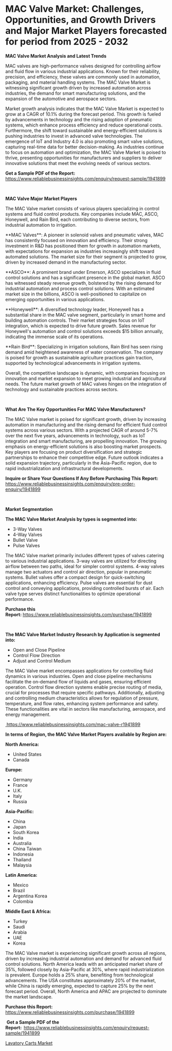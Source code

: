 <p><h1>MAC Valve Market: Challenges, Opportunities, and Growth Drivers and Major Market Players forecasted for period from 2025 - 2032</h1></p><p><strong>MAC Valve Market Analysis and Latest Trends</strong></p>
<p><p>MAC valves are high-performance valves designed for controlling airflow and fluid flow in various industrial applications. Known for their reliability, precision, and efficiency, these valves are commonly used in automation, packaging, and material handling systems. The MAC Valve Market is witnessing significant growth driven by increased automation across industries, the demand for smart manufacturing solutions, and the expansion of the automotive and aerospace sectors.</p><p>Market growth analysis indicates that the MAC Valve Market is expected to grow at a CAGR of 10.1% during the forecast period. This growth is fueled by advancements in technology and the rising adoption of pneumatic systems, which enhance process efficiency and reduce operational costs. Furthermore, the shift toward sustainable and energy-efficient solutions is pushing industries to invest in advanced valve technologies. The emergence of IoT and Industry 4.0 is also promoting smart valve solutions, capturing real-time data for better decision-making. As industries continue to focus on automation and optimization, the MAC Valve Market is poised to thrive, presenting opportunities for manufacturers and suppliers to deliver innovative solutions that meet the evolving needs of various sectors.</p></p>
<p><strong>Get a Sample PDF of the Report:&nbsp;</strong> <a href="https://www.reliablebusinessinsights.com/enquiry/request-sample/1941899?utm_campaign=2220&utm_medium=2&utm_source=Github&utm_content=ia&utm_term=18022025&utm_id=mac-valve">https://www.reliablebusinessinsights.com/enquiry/request-sample/1941899</a></p>
<p>&nbsp;</p>
<p><strong>MAC Valve Major Market Players</strong></p>
<p><p>The MAC Valve market consists of various players specializing in control systems and fluid control products. Key companies include MAC, ASCO, Honeywell, and Rain Bird, each contributing to diverse sectors, from industrial automation to irrigation.</p><p>**MAC Valves**: A pioneer in solenoid valves and pneumatic valves, MAC has consistently focused on innovation and efficiency. Their strong investment in R&D has positioned them for growth in automation markets, with expectations for expansion as industries increasingly shift toward automated solutions. The market size for their segment is projected to grow, driven by increased demand in the manufacturing sector.</p><p>**ASCO**: A prominent brand under Emerson, ASCO specializes in fluid control solutions and has a significant presence in the global market. ASCO has witnessed steady revenue growth, bolstered by the rising demand for industrial automation and process control solutions. With an estimated market size in the billions, ASCO is well-positioned to capitalize on emerging opportunities in various applications.</p><p>**Honeywell**: A diversified technology leader, Honeywell has a substantial share in the MAC valve segment, particularly in smart home and building automation controls. Their market strategies focus on IoT integration, which is expected to drive future growth. Sales revenue for Honeywell's automation and control solutions exceeds $15 billion annually, indicating the immense scale of its operations.</p><p>**Rain Bird**: Specializing in irrigation solutions, Rain Bird has seen rising demand amid heightened awareness of water conservation. The company is poised for growth as sustainable agriculture practices gain traction, supported by technological advancements in irrigation systems.</p><p>Overall, the competitive landscape is dynamic, with companies focusing on innovation and market expansion to meet growing industrial and agricultural needs. The future market growth of MAC valves hinges on the integration of technology and sustainable practices across sectors.</p></p>
<p>&nbsp;</p>
<p><strong>What Are The Key Opportunities For MAC Valve Manufacturers?</strong></p>
<p><p>The MAC Valve market is poised for significant growth, driven by increasing automation in manufacturing and the rising demand for efficient fluid control systems across various sectors. With a projected CAGR of around 5-7% over the next five years, advancements in technology, such as IoT integration and smart manufacturing, are propelling innovation. The growing emphasis on energy-efficient solutions is also boosting market prospects. Key players are focusing on product diversification and strategic partnerships to enhance their competitive edge. Future outlook indicates a solid expansion trajectory, particularly in the Asia-Pacific region, due to rapid industrialization and infrastructural developments.</p></p>
<p><strong>Inquire or Share Your Questions If Any Before Purchasing This Report:</strong> <a href="https://www.reliablebusinessinsights.com/enquiry/pre-order-enquiry/1941899?utm_campaign=2220&utm_medium=2&utm_source=Github&utm_content=ia&utm_term=18022025&utm_id=mac-valve">https://www.reliablebusinessinsights.com/enquiry/pre-order-enquiry/1941899</a></p>
<p>&nbsp;</p>
<p><strong>Market Segmentation</strong></p>
<p><strong>The MAC Valve Market Analysis by types is segmented into:</strong></p>
<p><ul><li>3-Way Valves</li><li>4-Way Valves</li><li>Bullet Valve</li><li>Pulse Valves</li></ul></p>
<p><p>The MAC Valve market primarily includes different types of valves catering to various industrial applications. 3-way valves are utilized for directing airflow between two paths, ideal for simpler control systems. 4-way valves manage two actuators and control air direction, popular in pneumatic systems. Bullet valves offer a compact design for quick-switching applications, enhancing efficiency. Pulse valves are essential for dust control and conveying applications, providing controlled bursts of air. Each valve type serves distinct functionalities to optimize operational performance.</p></p>
<p><strong>Purchase this Report:&nbsp;</strong><a href="https://www.reliablebusinessinsights.com/purchase/1941899?utm_campaign=2220&utm_medium=2&utm_source=Github&utm_content=ia&utm_term=18022025&utm_id=mac-valve">https://www.reliablebusinessinsights.com/purchase/1941899</a></p>
<p>&nbsp;</p>
<p><strong>The MAC Valve Market Industry Research by Application is segmented into:</strong></p>
<p><ul><li>Open and Close Pipeline</li><li>Control Flow Direction</li><li>Adjust and Control Medium</li></ul></p>
<p><p>The MAC Valve market encompasses applications for controlling fluid dynamics in various industries. Open and close pipeline mechanisms facilitate the on-demand flow of liquids and gases, ensuring efficient operation. Control flow direction systems enable precise routing of media, crucial for processes that require specific pathways. Additionally, adjusting and controlling medium characteristics allows for regulation of pressure, temperature, and flow rates, enhancing system performance and safety. These functionalities are vital in sectors like manufacturing, aerospace, and energy management.</p></p>
<p><a href="https://www.reliablebusinessinsights.com/mac-valve-r1941899?utm_campaign=2220&utm_medium=2&utm_source=Github&utm_content=ia&utm_term=18022025&utm_id=mac-valve">&nbsp;https://www.reliablebusinessinsights.com/mac-valve-r1941899</a></p>
<p><strong>In terms of Region, the MAC Valve Market Players available by Region are:</strong></p>
<p>
    <p> <strong> North America: </strong>
        <ul>
            <li>United States</li>
            <li>Canada</li>
        </ul>
        </p> 
    <p> <strong> Europe: </strong>
        <ul>
            <li>Germany</li>
            <li>France</li>
            <li>U.K.</li>
            <li>Italy</li>
            <li>Russia</li>
        </ul>
        </p> 
    <p> <strong> Asia-Pacific: </strong>
        <ul>
            <li>China</li>
            <li>Japan</li>
            <li>South Korea</li>
            <li>India</li>
            <li>Australia</li>
            <li>China Taiwan</li>
            <li>Indonesia</li>
            <li>Thailand</li>
            <li>Malaysia</li>
        </ul>
        </p> 
    <p> <strong> Latin America: </strong>
        <ul>
            <li>Mexico</li>
            <li>Brazil</li>
            <li>Argentina Korea</li>
            <li>Colombia</li>
        </ul>
        </p> 
    <p> <strong> Middle East & Africa: </strong>
        <ul>
            <li>Turkey</li>
            <li>Saudi</li>
            <li>Arabia</li>
            <li>UAE</li>
            <li>Korea</li>
        </ul>
    </p>
    </p>
<p><p>The MAC Valve market is experiencing significant growth across all regions, driven by increasing industrial automation and demand for advanced fluid control solutions. North America leads with an anticipated market share of 35%, followed closely by Asia-Pacific at 30%, where rapid industrialization is prevalent. Europe holds a 25% share, benefiting from technological advancements. The USA constitutes approximately 20% of the market, while China is rapidly emerging, expected to capture 25% by the next forecast period. Overall, North America and APAC are projected to dominate the market landscape.</p></p>
<p><strong>Purchase this Report: </strong><a href="https://www.reliablebusinessinsights.com/purchase/1941899?utm_campaign=2220&utm_medium=2&utm_source=Github&utm_content=ia&utm_term=18022025&utm_id=mac-valve">https://www.reliablebusinessinsights.com/purchase/1941899</a></p>
<p>&nbsp;<strong>Get a Sample PDF of the Report:&nbsp;&nbsp;</strong><a href="https://www.reliablebusinessinsights.com/enquiry/request-sample/1941899?utm_campaign=2220&utm_medium=2&utm_source=Github&utm_content=ia&utm_term=18022025&utm_id=mac-valve">https://www.reliablebusinessinsights.com/enquiry/request-sample/1941899</a></p>
<p><strong></strong></p>
<p><p><a href="https://github.com/norbeludie83/Market-Research-Report-List-1/blob/main/lavatory-carts-market.md?utm_campaign=2220&utm_medium=2&utm_source=Github&utm_content=ia&utm_term=18022025&utm_id=mac-valve">Lavatory Carts Market</a></p></p>